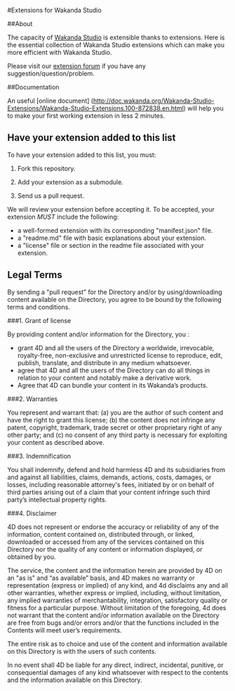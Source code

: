 #Extensions for Wakanda Studio

##About

The capacity of  [Wakanda Studio](http://wakanda.org) is extensible thanks to extensions. Here is the essential collection of Wakanda Studio extensions which can make you more efficient with Wakanda Studio.

Please visit our [extension forum](http://forum.wakanda.org/forumdisplay.php?27-Studio-Extensions) if you have any suggestion/question/problem.

##Documentation

An useful [online document] (http://doc.wakanda.org/Wakanda-Studio-Extensions/Wakanda-Studio-Extensions.100-872838.en.html) will help you to make your first working extension in less 2 minutes.

## Have your extension added to this list

To have your extension added to this list, you must:

1. Fork this repository.

2. Add your extension as a submodule.

3. Send us a pull request.


We will review your extension before accepting it. To be accepted, your extension *MUST* include the following:

* a well-formed extension with its corresponding "manifest.json" file.
* a "readme.md" file with basic explanations about your extension.
* a "license" file or section in the readme file associated with your extension.

## Legal Terms

By sending a "pull request" for the Directory and/or by using/downloading content available on the Directory, you agree to be bound by the following terms and conditions. 

###1. Grant of license

 By providing content and/or information for the Directory, you :

 * grant 4D and all the users of the Directory a worldwide, irrevocable, royalty-free, non-exclusive and unrestricted license to reproduce, edit, publish, translate, and distribute in any medium whatsoever. 
 * agree that 4D and all the users of the Directory can do all things in relation to your content and notably make a derivative work.
 * Agree that 4D can bundle your content in its Wakanda’s products.

###2. Warranties

 You represent and warrant that: (a) you are the author of such content and have the right to grant this license; (b) the content does not infringe any patent, copyright, trademark, trade secret or other proprietary right of any other party; and (c) no consent of any third party is necessary for exploiting your content as described above.

###3. Indemnification

 You shall indemnify, defend and hold harmless 4D and its subsidiaries from and against all liabilities, claims, demands, actions, costs, damages, or losses, including reasonable attorney's fees, initiated by or on behalf of third parties arising out of a claim that your content infringe such third party’s intellectual property rights. 

###4. Disclaimer 

 4D does not represent or endorse the accuracy or reliability of any of the information, content contained on, distributed through, or linked, downloaded or accessed from any of the services contained on this Directory nor the quality of any content or information displayed, or obtained by you. 

 The service, the content and the information herein are provided by 4D on an "as is" and “as available” basis, and 4D makes no warranty or representation (express or implied) of any kind, and 4d disclaims any and all other warranties, whether express or implied, including, without limitation, any implied warranties of merchantability, integration, satisfactory quality or fitness for a particular purpose.  Without limitation of the foregoing, 4d does not warrant that the content and/or information available on the Directory are free from bugs and/or errors and/or that the functions included in the Contents will meet user’s requirements. 

 The entire risk as to choice and use of the content and information available on this Directory is with the users of such contents.

 In no event shall 4D be liable for any direct, indirect, incidental, punitive, or consequential damages of any kind whatsoever with respect to the contents and the information available on this Directory.
